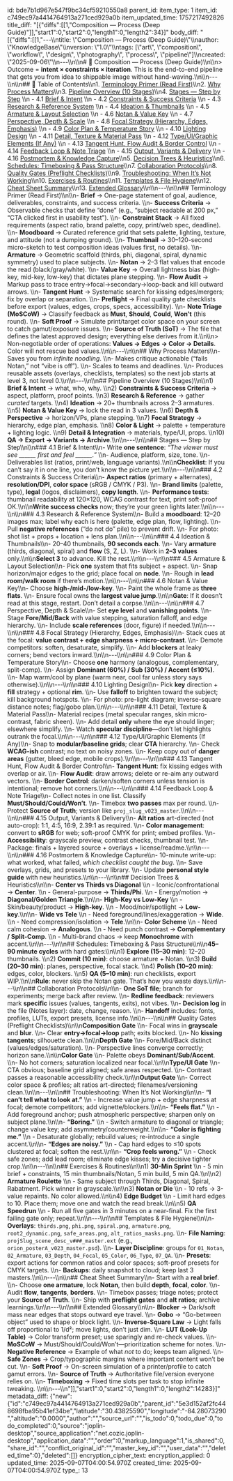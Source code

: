 id: bde7b1d967e547f9bc34cf59210550a8
parent_id: 
item_type: 1
item_id: c749ec97a4414764913a271ced929a0b
item_updated_time: 1757217492826
title_diff: "[{\"diffs\":[[1,\"Composition — Process (Deep Guide)\"]],\"start1\":0,\"start2\":0,\"length1\":0,\"length2\":34}]"
body_diff: "[{\"diffs\":[[1,\"---\\\ntitle: \\\"Composition — Process (Deep Guide)\\\"\\\nauthor: \\\"KnowledgeBase\\\"\\\nversion: \\\"1.0\\\"\\\ntags: [\\\"art\\\", \\\"composition\\\", \\\"workflow\\\", \\\"design\\\", \\\"photography\\\", \\\"process\\\", \\\"pipeline\\\"]\\\ncreated: \\\"2025-09-06\\\"\\\n---\\\n\\\n# 📘 Composition — Process (Deep Guide)\\\n\\\n> Outcome = **intent × constraints × iteration**. This is the end-to-end pipeline that gets you from idea to shippable image without hand-waving.\\\n\\\n---\\\n\\\n## 📑 Table of Contents\\\n1. [Terminology Primer (Read First)](#terminology-primer-read-first)\\\n2. [Why Process Matters](#why-process-matters)\\\n3. [Pipeline Overview (10 Stages)](#pipeline-overview-10-stages)\\\n4. [Stages — Step by Step](#stages--step-by-step)  \\\n   - 4.1 [Brief & Intent](#41-brief--intent)  \\\n   - 4.2 [Constraints & Success Criteria](#42-constraints--success-criteria)  \\\n   - 4.3 [Research & Reference System](#43-research--reference-system)  \\\n   - 4.4 [Ideation & Thumbnails](#44-ideation--thumbnails)  \\\n   - 4.5 [Armature & Layout Selection](#45-armature--layout-selection)  \\\n   - 4.6 [Notan & Value Key](#46-notan--value-key)  \\\n   - 4.7 [Perspective, Depth & Scale](#47-perspective-depth--scale)  \\\n   - 4.8 [Focal Strategy (Hierarchy, Edges, Emphasis)](#48-focal-strategy-hierarchy-edges-emphasis)  \\\n   - 4.9 [Color Plan & Temperature Story](#49-color-plan--temperature-story)  \\\n   - 4.10 [Lighting Design](#410-lighting-design)  \\\n   - 4.11 [Detail, Texture & Material Pass](#411-detail-texture--material-pass)  \\\n   - 4.12 [Type/UI/Graphic Elements (If Any)](#412-typeuigraphic-elements-if-any)  \\\n   - 4.13 [Tangent Hunt, Flow Audit & Border Control](#413-tangent-hunt-flow-audit--border-control)  \\\n   - 4.14 [Feedback Loop & Note Triage](#414-feedback-loop--note-triage)  \\\n   - 4.15 [Output, Variants & Delivery](#415-output-variants--delivery)  \\\n   - 4.16 [Postmortem & Knowledge Capture](#416-postmortem--knowledge-capture)\\\n5. [Decision Trees & Heuristics](#decision-trees--heuristics)\\\n6. [Schedules: Timeboxing & Pass Structure](#schedules-timeboxing--pass-structure)\\\n7. [Collaboration Protocols](#collaboration-protocols)\\\n8. [Quality Gates (Preflight Checklists)](#quality-gates-preflight-checklists)\\\n9. [Troubleshooting: When It’s Not Working](#troubleshooting-when-its-not-working)\\\n10. [Exercises & Routines](#exercises--routines)\\\n11. [Templates & File Hygiene](#templates--file-hygiene)\\\n12. [Cheat Sheet Summary](#cheat-sheet-summary)\\\n13. [Extended Glossary](#extended-glossary)\\\n\\\n---\\\n\\\n## Terminology Primer (Read First)\\\n\\\n- **Brief** → One-page statement of goal, audience, deliverables, constraints, and success criteria.  \\\n- **Success Criteria** → Observable checks that define “done” (e.g., “subject readable at 200 px,” “CTA clicked first in usability test”).  \\\n- **Constraint Stack** → All fixed requirements (aspect ratio, brand palette, copy, print/web spec, deadline).  \\\n- **Moodboard** → Curated reference grid that sets palette, lighting, texture, and attitude (not a dumping ground).  \\\n- **Thumbnail** → 30–120-second micro-sketch to test composition ideas (values first, no details).  \\\n- **Armature** → Geometric scaffold (thirds, phi, diagonal, spiral, dynamic symmetry) used to place subjects.  \\\n- **Notan** → 2–3 flat values that encode the read (black/gray/white).  \\\n- **Value Key** → Overall lightness bias (high-key, mid-key, low-key) that dictates plane stepping.  \\\n- **Flow Audit** → Markup pass to trace entry→focal→secondary→loop-back and kill outward arrows.  \\\n- **Tangent Hunt** → Systematic search for kissing edges/mergers; fix by overlap or separation.  \\\n- **Preflight** → Final quality gate checklists before export (values, edges, crops, specs, accessibility).  \\\n- **Note Triage (MoSCoW)** → Classify feedback as **Must**, **Should**, **Could**, **Won’t** (this round).  \\\n- **Soft Proof** → Simulate print/target color space on your screen to catch gamut/exposure issues.  \\\n- **Source of Truth (SoT)** → The file that defines the latest approved design; everything else derives from it.\\\n\\\n> Non-negotiable order of operations: **Values → Edges → Color → Details**. Color will not rescue bad values.\\\n\\\n---\\\n\\\n## Why Process Matters\\\n- Saves you from *infinite noodling*.  \\\n- Makes critique actionable (“fails Notan,” not “vibe is off”).  \\\n- Scales to teams and deadlines.  \\\n- Produces reusable assets (overlays, checklists, templates) so the next job starts at level 3, not level 0.\\\n\\\n---\\\n\\\n## Pipeline Overview (10 Stages)\\\n\\\n1) **Brief & Intent** → what, who, why.  \\\n2) **Constraints & Success Criteria** → aspect, platform, proof points.  \\\n3) **Research & Reference** → gather *curated* targets.  \\\n4) **Ideation** → 20+ thumbnails across 2–3 armatures.  \\\n5) **Notan & Value Key** → lock the read in 3 values.  \\\n6) **Depth & Perspective** → horizon/VPs, plane stepping.  \\\n7) **Focal Strategy** → hierarchy, edge plan, emphasis.  \\\n8) **Color & Light** → palette + temperature + lighting logic.  \\\n9) **Detail & Integration** → materials, type/UI, props.  \\\n10) **QA → Export → Variants → Archive**.\\\n\\\n---\\\n\\\n## Stages — Step by Step\\\n\\\n### 4.1 Brief & Intent\\\n- Write **one sentence**: *“The viewer must see ______ first and feel ______.”*  \\\n- Audience, platform, size, tone.  \\\n- Deliverables list (ratios, print/web, language variants).\\\n\\\n**Checklist**: If you can’t say it in one line, you don’t know the picture yet.\\\n\\\n---\\\n\\\n### 4.2 Constraints & Success Criteria\\\n- **Aspect ratios** (primary + alternates), **resolution/DPI**, **color space** (sRGB / CMYK / P3).  \\\n- **Brand limits** (palette, type), **legal** (logos, disclaimers), **copy length**.  \\\n- **Performance tests**: thumbnail readability at 120×120, WCAG contrast for text, print soft-proof OK.\\\n\\\n**Write success checks** now; they’re your green lights later.\\\n\\\n---\\\n\\\n### 4.3 Research & Reference System\\\n- Build a **moodboard**: 12–20 images max; label why each is here (palette, edge plan, flow, lighting).  \\\n- Pull **negative references** (“do not do” pile) to prevent drift.  \\\n- For photo: shot list + props + location + lens plan.\\\n\\\n---\\\n\\\n### 4.4 Ideation & Thumbnails\\\n- 20–40 thumbnails, **90 seconds each**.  \\\n- Vary **armature** (thirds, diagonal, spiral) and **flow** (S, Z, L).  \\\n- Work in **2–3 values** only.\\\n\\\n**Select 3** to advance. Kill the rest.\\\n\\\n---\\\n\\\n### 4.5 Armature & Layout Selection\\\n- Pick **one** system that fits subject + aspect.  \\\n- Snap horizon/major edges to the grid; place focal on **node**.  \\\n- Rough in **lead room/walk room** if there’s motion.\\\n\\\n---\\\n\\\n### 4.6 Notan & Value Key\\\n- Choose **high-/mid-/low-key**.  \\\n- Paint the whole frame as **three flats**.  \\\n- Ensure focal owns the **largest value jump**.\\\n\\\n**Gate**: If it doesn’t read at this stage, restart. Don’t detail a corpse.\\\n\\\n---\\\n\\\n### 4.7 Perspective, Depth & Scale\\\n- Set **eye level** and **vanishing points**.  \\\n- Stage **Fore/Mid/Back** with value stepping, saturation falloff, and edge hierarchy.  \\\n- Include **scale references** (door, figure) if needed.\\\n\\\n---\\\n\\\n### 4.8 Focal Strategy (Hierarchy, Edges, Emphasis)\\\n- Stack cues at the focal: **value contrast + edge sharpness + micro-contrast**.  \\\n- Demote competitors: soften, desaturate, simplify.  \\\n- Add **blockers** at leaky corners; bend vectors inward.\\\n\\\n---\\\n\\\n### 4.9 Color Plan & Temperature Story\\\n- Choose **one** harmony (analogous, complementary, split-comp).  \\\n- Assign **Dominant (60%) / Sub (30%) / Accent (≤10%)**.  \\\n- Map warm/cool by plane (warm near, cool far unless story says otherwise).\\\n\\\n---\\\n\\\n### 4.10 Lighting Design\\\n- Pick **key** direction + **fill** strategy + optional **rim**.  \\\n- Use **falloff** to brighten toward the subject; kill background hotspots.  \\\n- For photo: pre-light diagram; inverse-square distance notes; flag/gobo plan.\\\n\\\n---\\\n\\\n### 4.11 Detail, Texture & Material Pass\\\n- Material recipes (metal specular ranges, skin micro-contrast, fabric sheen).  \\\n- Add detail **only** where the eye should linger; elsewhere simplify.  \\\n- Watch **specular discipline**—don’t let highlights outrank the focal.\\\n\\\n---\\\n\\\n### 4.12 Type/UI/Graphic Elements (If Any)\\\n- Snap to **modular/baseline grids**; clear **CTA** hierarchy.  \\\n- Check **WCAG-ish** contrast; no text on noisy zones.  \\\n- Keep copy out of **danger areas** (gutter, bleed edge, mobile crops).\\\n\\\n---\\\n\\\n### 4.13 Tangent Hunt, Flow Audit & Border Control\\\n- **Tangent Hunt**: fix kissing edges with overlap or air.  \\\n- **Flow Audit**: draw arrows; delete or re-aim any outward vectors.  \\\n- **Border Control**: darken/soften corners unless tension is intentional; remove hot corners.\\\n\\\n---\\\n\\\n### 4.14 Feedback Loop & Note Triage\\\n- Collect notes in one list. Classify **Must/Should/Could/Won’t**.  \\\n- Timebox **two passes** max per round.  \\\n- Protect **Source of Truth**; version like `proj_slug_v023_master`.\\\n\\\n---\\\n\\\n### 4.15 Output, Variants & Delivery\\\n- **Alt ratios** art-directed (not auto-crop): 1:1, 4:5, 16:9, 2.39:1 as required.  \\\n- **Color management**: convert to **sRGB** for web; soft-proof CMYK for print; embed profiles.  \\\n- **Accessibility**: grayscale preview, contrast checks, thumbnail test.  \\\n- Package: finals + layered source + overlays + license/readme.\\\n\\\n---\\\n\\\n### 4.16 Postmortem & Knowledge Capture\\\n- 10-minute write-up: what worked, what failed, *which checklist caught the bug*.  \\\n- Save overlays, grids, and presets to your library.  \\\n- Update **personal style guide** with new heuristics.\\\n\\\n---\\\n\\\n## Decision Trees & Heuristics\\\n\\\n- **Center vs Thirds vs Diagonal**  \\\n  - Iconic/confrontational → **Center**.  \\\n  - General-purpose → **Thirds/Phi**.  \\\n  - Energy/motion → **Diagonal/Golden Triangle**.\\\n\\\n- **High-Key vs Low-Key**  \\\n  - Skin/beauty/product → **High-key**.  \\\n  - Mood/noir/spotlight → **Low-key**.\\\n\\\n- **Wide vs Tele**  \\\n  - Need foreground/lines/exaggeration → **Wide**.  \\\n  - Need compression/isolation → **Tele**.\\\n\\\n- **Color Scheme**  \\\n  - Need calm cohesion → **Analogous**.  \\\n  - Need punch contrast → **Complementary / Split-Comp**.  \\\n  - Multi-brand chaos → keep **Monochrome** with accent.\\\n\\\n---\\\n\\\n## Schedules: Timeboxing & Pass Structure\\\n\\\n**45–90 minute cycles** with hard gates:\\\n\\\n1) **Explore (15–30 min)**: 12–20 thumbnails.  \\\n2) **Commit (10 min)**: choose armature + Notan.  \\\n3) **Build (20–30 min)**: planes, perspective, focal stack.  \\\n4) **Polish (10–20 min)**: edges, color, blockers.  \\\n5) **QA (5–10 min)**: run checklists, export WIP.\\\n\\\n**Rule**: never skip the Notan gate. That’s how you waste days.\\\n\\\n---\\\n\\\n## Collaboration Protocols\\\n\\\n- **One SoT file**; branch for experiments; merge back after review.  \\\n- **Redline feedback**: reviewers mark **specific** issues (values, tangents, exits), not vibes.  \\\n- **Decision log** in the file (Notes layer): date, change, reason.  \\\n- **Handoff** includes: fonts, profiles, LUTs, export presets, license info.\\\n\\\n---\\\n\\\n## Quality Gates (Preflight Checklists)\\\n\\\n**Composition Gate**  \\\n- Focal wins in **grayscale** and **blur**.  \\\n- Clear **entry→focal→loop** path; exits blocked.  \\\n- No **kissing tangents**; silhouette clean.\\\n\\\n**Depth Gate**  \\\n- Fore/Mid/Back distinct (values/edges/saturation).  \\\n- Perspective lines converge correctly; horizon sane.\\\n\\\n**Color Gate**  \\\n- Palette obeys **Dominant/Sub/Accent**.  \\\n- No hot corners; saturation localized near focal.\\\n\\\n**Type/UI Gate**  \\\n- CTA obvious; baseline grid aligned; safe areas respected.  \\\n- Contrast passes a reasonable accessibility check.\\\n\\\n**Output Gate**  \\\n- Correct color space & profiles; alt ratios art-directed; filenames/versioning clean.\\\n\\\n---\\\n\\\n## Troubleshooting: When It’s Not Working\\\n\\\n- **“I can’t tell what to look at.”**  \\\n  - Increase value jump + edge sharpness at focal; demote competitors; add vignette/blockers.\\\n\\\n- **“Feels flat.”**  \\\n  - Add foreground anchor; push atmospheric perspective; sharpen only on subject plane.\\\n\\\n- **“Boring.”**  \\\n  - Switch armature to diagonal or triangle; change value key; add asymmetry/counterweight.\\\n\\\n- **“Color is fighting me.”**  \\\n  - Desaturate globally; rebuild values; re-introduce a single accent.\\\n\\\n- **“Edges are noisy.”**  \\\n  - Cap hard edges to ≤10 spots clustered at focal; soften the rest.\\\n\\\n- **“Crop feels wrong.”**  \\\n  - Check safe zones; add lead room; eliminate edge kisses; try a decisive tighter crop.\\\n\\\n---\\\n\\\n## Exercises & Routines\\\n\\\n1) **30-Min Sprint**  \\\n   - 5 min brief + constraints, 15 min thumbnails/Notan, 5 min build, 5 min QA.\\\n\\\n2) **Armature Roulette**  \\\n   - Same subject through Thirds, Diagonal, Spiral, Rabatment. Pick winner in grayscale.\\\n\\\n3) **Notan or Die**  \\\n   - 10 refs → 3-value repaints. No color allowed.\\\n\\\n4) **Edge Budget**  \\\n   - Limit hard edges to 10. Place them; move one and watch the read break.\\\n\\\n5) **QA Speedrun**  \\\n   - Run all five gates in 3 minutes on a near-final. Fix the first failing gate only; repeat.\\\n\\\n---\\\n\\\n## Templates & File Hygiene\\\n\\\n- **Overlays**: `thirds.png`, `phi.png`, `spiral.png`, `armature.png`, `root2_dynamic.png`, `safe_areas.png`, `alt_ratios_masks.png`.  \\\n- **File Naming**: `projSlug_scene_desc_v###_master.ext` (e.g., `orion_posterA_v023_master.psd`).  \\\n- **Layer Discipline**: groups for `01_Notan`, `02_Armature`, `03_Depth`, `04_Focal`, `05_Color`, `06_Type`, `07_QA`.  \\\n- **Presets**: export actions for common ratios and color spaces; soft-proof presets for CMYK targets.  \\\n- **Backups**: daily snapshot to cloud; keep last 3 masters.\\\n\\\n---\\\n\\\n## Cheat Sheet Summary\\\n- Start with a **real brief**.  \\\n- Choose **one armature**, lock **Notan**, then build **depth**, **focal**, **color**.  \\\n- Audit **flow**, **tangents**, **borders**.  \\\n- Timebox passes; triage notes; protect your **Source of Truth**.  \\\n- Ship with **preflight gates** and **alt ratios**; archive learnings.\\\n\\\n---\\\n\\\n## Extended Glossary\\\n\\\n- **Blocker** → Dark/soft mass near edges that stops outward eye travel.  \\\n- **Gobo** → “Go-between object” used to shape or block light.  \\\n- **Inverse-Square Law** → Light falls off proportional to 1/d²; move lights, don’t just dim.  \\\n- **LUT (Look-Up Table)** → Color transform preset; use sparingly and re-check values.  \\\n- **MoSCoW** → Must/Should/Could/Won’t—prioritization scheme for notes.  \\\n- **Negative Reference** → Example of what *not* to do; keeps team aligned.  \\\n- **Safe Zones** → Crop/typographic margins where important content won’t be cut.  \\\n- **Soft Proof** → On-screen simulation of a printer/profile to catch gamut errors.  \\\n- **Source of Truth** → Authoritative file/version everyone relies on.  \\\n- **Timeboxing** → Fixed time slots per task to stop infinite tweaking.  \\\n\\\n---\\\n\"]],\"start1\":0,\"start2\":0,\"length1\":0,\"length2\":14283}]"
metadata_diff: {"new":{"id":"c749ec97a4414764913a271ced929a0b","parent_id":"5e3d152af2fc448698fba95b41ef34be","latitude":"30.43825590","longitude":"-84.28073290","altitude":"0.0000","author":"","source_url":"","is_todo":0,"todo_due":0,"todo_completed":0,"source":"joplin-desktop","source_application":"net.cozic.joplin-desktop","application_data":"","order":0,"markup_language":1,"is_shared":0,"share_id":"","conflict_original_id":"","master_key_id":"","user_data":"","deleted_time":0},"deleted":[]}
encryption_cipher_text: 
encryption_applied: 0
updated_time: 2025-09-07T04:00:54.970Z
created_time: 2025-09-07T04:00:54.970Z
type_: 13